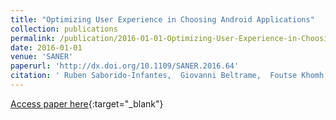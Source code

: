 ```yaml
---
title: "Optimizing User Experience in Choosing Android Applications"
collection: publications
permalink: /publication/2016-01-01-Optimizing-User-Experience-in-Choosing-Android-Applications
date: 2016-01-01
venue: 'SANER'
paperurl: 'http://dx.doi.org/10.1109/SANER.2016.64'
citation: ' Ruben Saborido-Infantes,  Giovanni Beltrame,  Foutse Khomh,  Enrique Alba,  Giulio Antoniol, &quot;Optimizing User Experience in Choosing Android Applications.&quot; SANER, 2016.'
---
```

[Access paper here](http://dx.doi.org/10.1109/SANER.2016.64){:target="_blank"}

